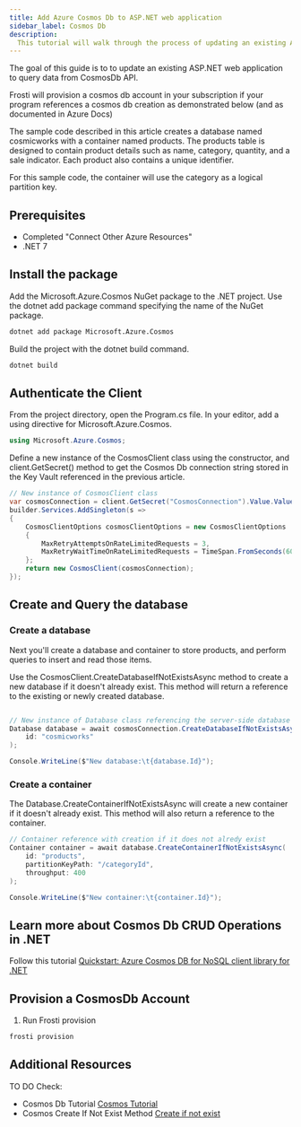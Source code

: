 ```yaml
---
title: Add Azure Cosmos Db to ASP.NET web application
sidebar_label: Cosmos Db
description:
  This tutorial will walk through the process of updating an existing ASP.NET web application that uses placeholder data to instead query from the API.
---
```


The goal of this guide is to to update an existing ASP.NET web application to query data from CosmosDb API.

Frosti will provision a cosmos db account in your subscription if your program references a cosmos db creation as demonstrated below (and as documented in Azure Docs)

The sample code described in this article creates a database named cosmicworks with a container named products. The products table is designed to contain product details such as name, category, quantity, and a sale indicator. Each product also contains a unique identifier.

For this sample code, the container will use the category as a logical partition key.

## Prerequisites
- Completed "Connect Other Azure Resources"
- .NET 7 

## Install the package

Add the Microsoft.Azure.Cosmos NuGet package to the .NET project. Use the dotnet add package command specifying the name of the NuGet package.

```bash title=".NET CLI"
dotnet add package Microsoft.Azure.Cosmos
```
Build the project with the dotnet build command.

```bash title=".NET CLI"
dotnet build
```
## Authenticate the Client

From the project directory, open the Program.cs file. In your editor, add a using directive for Microsoft.Azure.Cosmos.

```csharp title="Program.cs"
using Microsoft.Azure.Cosmos;
```

Define a new instance of the CosmosClient class using the constructor, and client.GetSecret() method to get the Cosmos Db connection string stored in the Key Vault referenced in the previous article.

```csharp title="Program.cs"
// New instance of CosmosClient class
var cosmosConnection = client.GetSecret("CosmosConnection").Value.Value;
builder.Services.AddSingleton(s =>
{
    CosmosClientOptions cosmosClientOptions = new CosmosClientOptions
    {
        MaxRetryAttemptsOnRateLimitedRequests = 3,
        MaxRetryWaitTimeOnRateLimitedRequests = TimeSpan.FromSeconds(60)
    };
    return new CosmosClient(cosmosConnection);
});
```

## Create and Query the database

### Create a database
Next you'll create a database and container to store products, and perform queries to insert and read those items.

Use the CosmosClient.CreateDatabaseIfNotExistsAsync method to create a new database if it doesn't already exist. This method will return a reference to the existing or newly created database.
```csharp title="Program.cs"

// New instance of Database class referencing the server-side database
Database database = await cosmosConnection.CreateDatabaseIfNotExistsAsync(
    id: "cosmicworks"
);

Console.WriteLine($"New database:\t{database.Id}");
```

### Create a container
The Database.CreateContainerIfNotExistsAsync will create a new container if it doesn't already exist. This method will also return a reference to the container.

```csharp title="Program.cs"
// Container reference with creation if it does not alredy exist
Container container = await database.CreateContainerIfNotExistsAsync(
    id: "products",
    partitionKeyPath: "/categoryId",
    throughput: 400
);

Console.WriteLine($"New container:\t{container.Id}");
```

## Learn more about Cosmos Db CRUD Operations in .NET
Follow this tutorial [Quickstart: Azure Cosmos DB for NoSQL client library for .NET](https://learn.microsoft.com/en-us/azure/cosmos-db/nosql/quickstart-dotnet?tabs=azure-cli%2Cwindows%2Cconnection-string%2Csign-in-azure-cli)

## Provision a CosmosDb Account
1. Run Frosti provision

```bash 
frosti provision 
```

## Additional Resources 
TO DO Check:
- Cosmos Db Tutorial [Cosmos Tutorial](https://learn.microsoft.com/en-us/azure/cosmos-db/nosql/quickstart-dotnet?tabs=azure-cli%2Cwindows%2Cpasswordless%2Csign-in-azure-cli)
- Cosmos Create If Not Exist Method [Create if not exist](https://learn.microsoft.com/en-us/dotnet/api/microsoft.azure.cosmos.cosmosclient.createdatabaseifnotexistsasync?view=azure-dotnet)
